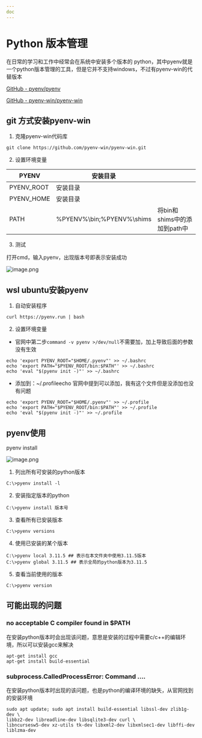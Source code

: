 ```yaml
---
doc
---
```


# Python 版本管理


在日常的学习和工作中经常会在系统中安装多个版本的 python，其中pyenv就是一个python版本管理的工具，但是它并不支持windows，不过有pyenv-win的代替版本

[GitHub - pyenv/pyenv](https://github.com/pyenv/pyenv)

[GitHub - pyenv-win/pyenv-win](https://github.com/pyenv-win/pyenv-win)

## git 方式安装pyenv-win

1. 克隆pyenv-win代码库

`git clone https://github.com/pyenv-win/pyenv-win.git`

2. 设置环境变量

| PYENV | 安装目录 |  |
| --- | --- | --- |
| PYENV_ROOT | 安装目录 |  |
| PYENV_HOME | 安装目录 |  |
| PATH | %PYENV%\\bin;%PYENV%\\shims | 将bin和shims中的添加到path中 |

3. 测试

打开cmd，输入pyenv，出现版本号即表示安装成功

![image.png](/python/pvm-1.png)

## wsl ubuntu安装pyenv

1. 自动安装程序

```shell
curl https://pyenv.run | bash
```

2. 设置环境变量

- 官网中第二步`command -v pyenv >/dev/null`不需要加，加上导致后面的参数没有生效

```shell
echo 'export PYENV_ROOT="$HOME/.pyenv"' >> ~/.bashrc
echo 'export PATH="$PYENV_ROOT/bin:$PATH"' >> ~/.bashrc
echo 'eval "$(pyenv init -)"' >> ~/.bashrc
```

- 添加到：~/.profileecho 官网中提到可以添加，我有这个文件但是没添加也没有问题

```shell
echo 'export PYENV_ROOT="$HOME/.pyenv"' >> ~/.profile
echo 'export PATH="$PYENV_ROOT/bin:$PATH"' >> ~/.profile
echo 'eval "$(pyenv init -)"' >> ~/.profile
```

 
## pyenv使用

pyenv install 

![image.png](/python/pvm-2.png)

1. 列出所有可安装的python版本

```shell
C:\>pyenv install -l
```

2. 安装指定版本的python

```shell
C:\>pyenv install 版本号
```

3. 查看所有已安装版本

```shell
C:\>pyenv versions
```

4. 使用已安装的某个版本

```shell
C:\>pyenv local 3.11.5 ## 表示在本文件夹中使用3.11.5版本
C:\>pyenv global 3.11.5 ## 表示全局的python版本为3.11.5
```

5. 查看当前使用的版本

```shell
C:\>pyenv version
```
## 可能出现的问题

### no acceptable C compiler found in $PATH

在安装python版本时会出现该问题，意思是安装的过程中需要c/c++的编辑环境，所以可以安装gcc来解决

```shell
apt-get install gcc 
apt-get install build-essential
```

### subprocess.CalledProcessError: Command ....

在安装python版本时出现的该问题，也是python的编译环境的缺失，从官网找到的安装环境

```shell
sudo apt update; sudo apt install build-essential libssl-dev zlib1g-dev \
libbz2-dev libreadline-dev libsqlite3-dev curl \
libncursesw5-dev xz-utils tk-dev libxml2-dev libxmlsec1-dev libffi-dev liblzma-dev
```
